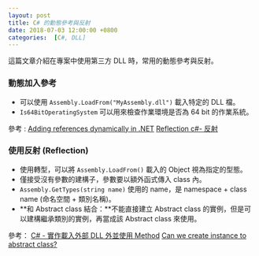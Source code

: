 ```yaml
---
layout: post
title: C# 的動態參考與反射
date: 2018-07-03 12:00:00 +0800
categories:  [C#, DLL]
---
```


這篇文章介紹在專案中使用第三方 DLL 時，常用的動態參考與反射。

### 動態加入參考

- 可以使用 `Assembly.LoadFrom("MyAssembly.dll")` 載入特定的 DLL 檔。
- `Is64BitOperatingSystem` 可以用來檢查作業環境是否為 64 bit 的作業系統。

參考 : 
[Adding references dynamically in .NET](https://stackoverflow.com/questions/19398748/adding-references-dynamically-in-net)
[Reflection c#- 反射](https://dotblogs.com.tw/kevin_date/2017/11/08/143829)

### 使用反射 (Reflection)

- 使用轉型，可以將 `Assembly.LoadFrom()` 載入的 Object 視為指定的型態。
- 僅接受沒有參數的建構子，參數要以額外函式傳入 class 內。
- `Assembly.GetTypes(string name)` 使用的 name，是 namespace + class name (命名空間 + 類別名稱)。
- **和 Abstract class 結合：**不能直接建立 Abstract class 的實例，但是可以建構繼承類別的實例，再當成該 Abstract class 來使用。

參考：
[C# - 實作載入外部 DLL 外並使用 Method](https://dotblogs.com.tw/dc690216/2010/08/01/16939)
[Can we create instance to abstract class?](https://www.quora.com/Can-we-create-instance-to-abstract-class)